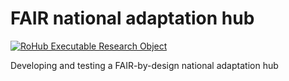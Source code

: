 # FAIR national adaptation hub

[![RoHub Executable Research Object](https://img.shields.io/badge/RoHub-FAIR_Executable_Research_Object-2ea44f?logo=Open+Access&logoColor=blue)](https://w3id.org/ro-id/2cace03a-fa6d-450a-9192-dd17fe85a941)

Developing and testing a FAIR-by-design national adaptation hub
